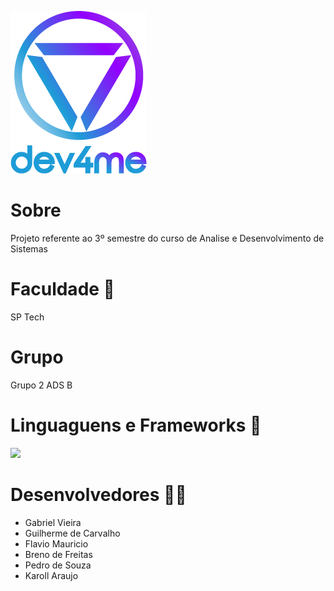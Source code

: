 ![Alt text](Logo-Dev4Me/logo-completo-degrade-dev4me.png "Logo")

# Sobre 
Projeto referente ao 3º semestre do curso de Analise e Desenvolvimento de Sistemas

# Faculdade :school:
SP Tech 

# Grupo 
Grupo 2 ADS B

# Linguaguens e Frameworks 🚀
<img src="https://img.shields.io/badge/React-20232A?style=for-the-badge&logo=react&logoColor=61DAFB">

# Desenvolvedores :man_technologist:
- Gabriel Vieira 
- Guilherme de Carvalho
- Flavio Mauricio
- Breno de Freitas
- Pedro de Souza
- Karoll Araujo
